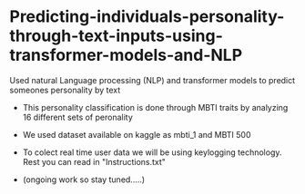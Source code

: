 # Predicting-individuals-personality-through-text-inputs-using-transformer-models-and-NLP
Used natural Language processing (NLP) and transformer models to predict someones personality by text 


* This personality classification is done through MBTI traits by analyzing 16 different sets of peronality 

* We used dataset available on kaggle as mbti_1 and MBTI 500

* To colect real time user data we will be using keylogging technology. Rest you can read in "Instructions.txt"

* (ongoing work so stay tuned.....)

